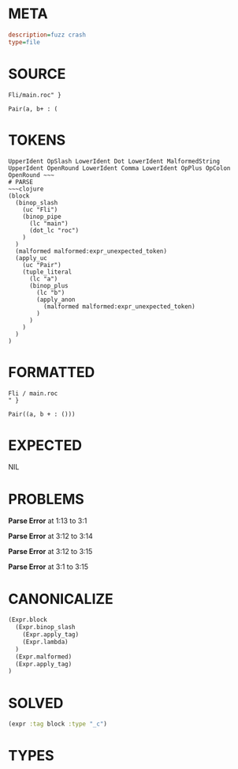 # META
~~~ini
description=fuzz crash
type=file
~~~
# SOURCE
~~~roc
Fli/main.roc" }

Pair(a, b+ : (
~~~
# TOKENS
~~~text
UpperIdent OpSlash LowerIdent Dot LowerIdent MalformedString UpperIdent OpenRound LowerIdent Comma LowerIdent OpPlus OpColon OpenRound ~~~
# PARSE
~~~clojure
(block
  (binop_slash
    (uc "Fli")
    (binop_pipe
      (lc "main")
      (dot_lc "roc")
    )
  )
  (malformed malformed:expr_unexpected_token)
  (apply_uc
    (uc "Pair")
    (tuple_literal
      (lc "a")
      (binop_plus
        (lc "b")
        (apply_anon
          (malformed malformed:expr_unexpected_token)
        )
      )
    )
  )
)
~~~
# FORMATTED
~~~roc
Fli / main.roc
" }

Pair((a, b + : ()))
~~~
# EXPECTED
NIL
# PROBLEMS
**Parse Error**
at 1:13 to 3:1

**Parse Error**
at 3:12 to 3:14

**Parse Error**
at 3:12 to 3:15

**Parse Error**
at 3:1 to 3:15

# CANONICALIZE
~~~clojure
(Expr.block
  (Expr.binop_slash
    (Expr.apply_tag)
    (Expr.lambda)
  )
  (Expr.malformed)
  (Expr.apply_tag)
)
~~~
# SOLVED
~~~clojure
(expr :tag block :type "_c")
~~~
# TYPES
~~~roc
~~~
